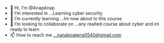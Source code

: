 - 👋 Hi, I’m @AnapAnap
- 👀 I’m interested in ...Learning cyber security 
- 🌱 I’m currently learning ...Im now about to this course 
- 💞️ I’m looking to collaborate on ...any realted course about cyber and im ready to learn 
- 📫 How to reach me ...nanaboateng0540@gmail.com

<!---
AnapAnap/AnapAnap is a ✨ special ✨ repository because its `README.md` (this file) appears on your GitHub profile.
You can click the Preview link to take a look at your changes.
--->
